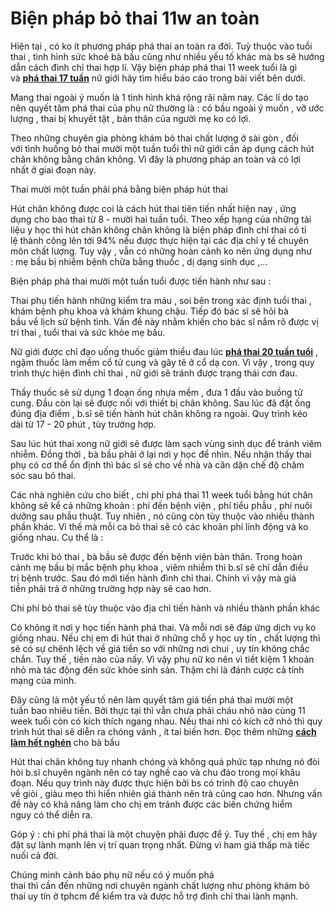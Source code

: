 # Biện pháp bỏ thai 11w an toàn
<p>Hiện tại&nbsp;, có&nbsp;ko ít&nbsp;phương pháp&nbsp;phá thai&nbsp;an toàn&nbsp;ra đời.&nbsp;Tuỳ thuộc&nbsp;vào tuổi thai ,&nbsp;tình hình&nbsp;sức khoẻ&nbsp;bà bầu&nbsp;cũng như nhiều&nbsp;yếu tố&nbsp;khác mà&nbsp;bs&nbsp;sẽ&nbsp;hướng dẫn&nbsp;cách&nbsp;đình chỉ thai&nbsp;hợp lí. Vậy&nbsp;biện pháp&nbsp;phá thai&nbsp;11 week&nbsp;tuổi là gì và&nbsp;<strong><a href="http://phongkhamphathaihcm.com/thai-17-tuan-co-pha-duoc-khong-chi-phi-het-bao-nhieu-tien-127.html">phá thai 17 tuần</a></strong>&nbsp;nữ giới&nbsp;hãy&nbsp;tìm hiểu&nbsp;báo cáo&nbsp;trong bài viết&nbsp;bên dưới.</p>

<p>Mang thai&nbsp;ngoài&nbsp;ý muốn&nbsp;là&nbsp;1&nbsp;tình hình&nbsp;khá&nbsp;rộng rãi&nbsp;năm nay.&nbsp;Các&nbsp;lí do&nbsp;tạo nên&nbsp;quyết tâm&nbsp;phá thai&nbsp;của&nbsp;phụ nữ&nbsp;thường là :&nbsp;có bầu&nbsp;ngoài&nbsp;ý muốn&nbsp;, vỡ&nbsp;ước lượng&nbsp;, thai bị&nbsp;khuyết tật&nbsp;,&nbsp;bản thân&nbsp;của người mẹ&nbsp;ko có lợi.</p>

<p>Theo&nbsp;những&nbsp;chuyên gia&nbsp;phòng khám&nbsp;bỏ thai&nbsp;chất lượng&nbsp;ở&nbsp;sài gòn&nbsp;, đối với&nbsp;tình huống&nbsp;bỏ thai&nbsp;mười một tuần&nbsp;tuổi thì&nbsp;nữ giới&nbsp;cần&nbsp;áp dụng&nbsp;cách&nbsp;hút chân không&nbsp;bằng chân không. Vì đây là&nbsp;phương pháp&nbsp;an toàn&nbsp;và&nbsp;có lợi nhất&nbsp;ở&nbsp;giai đoạn&nbsp;này.</p>

<p>Thai&nbsp;mười một tuần&nbsp;phải&nbsp;phá bằng&nbsp;biện pháp&nbsp;hút thai</p>

<p>Hút chân không&nbsp;được coi&nbsp;là&nbsp;cách&nbsp;hút thai&nbsp;tiên tiến&nbsp;nhất&nbsp;hiện nay&nbsp;,&nbsp;ứng dụng&nbsp;cho&nbsp;bào thai&nbsp;từ&nbsp;8&nbsp;-&nbsp;mười hai tuần&nbsp;tuổi. Theo&nbsp;xếp hạng&nbsp;của&nbsp;những&nbsp;tài liệu&nbsp;y học&nbsp;thì&nbsp;hút chân không&nbsp;chân không là&nbsp;biện pháp&nbsp;đình chỉ thai&nbsp;có&nbsp;tỉ lệ&nbsp;thành công lên&nbsp;tới&nbsp;94%&nbsp;nếu được&nbsp;thực hiện&nbsp;tại&nbsp;các&nbsp;địa chỉ&nbsp;y tế&nbsp;chuyên môn&nbsp;chất lượng.&nbsp;Tuy vậy&nbsp;, vẫn có&nbsp;những&nbsp;hoàn cảnh&nbsp;ko nên&nbsp;ứng dụng&nbsp;như :&nbsp;mẹ bầu&nbsp;bị&nbsp;nhiễm bệnh&nbsp;chữa bằng thuốc&nbsp;, dị dạng sinh dục ,...</p>

<p>Biện pháp&nbsp;phá thai&nbsp;mười một tuần&nbsp;tuổi được&nbsp;tiến hành&nbsp;như sau :</p>

<p>Thai phụ&nbsp;tiến hành&nbsp;những&nbsp;kiểm tra máu&nbsp;,&nbsp;soi bên trong&nbsp;xác định&nbsp;tuổi thai , khám&nbsp;bệnh phụ khoa&nbsp;và khám khung chậu.&nbsp;Tiếp đó&nbsp;bác sĩ&nbsp;sẽ hỏi&nbsp;bà bầu&nbsp;về&nbsp;lịch sử&nbsp;bệnh tình.&nbsp;Vấn đề&nbsp;này nhằm&nbsp;khiến cho&nbsp;bác sĩ&nbsp;nắm rõ&nbsp;được&nbsp;vị trí&nbsp;thai , tuổi thai và&nbsp;sức khỏe&nbsp;mẹ bầu.</p>

<p>Nữ giới&nbsp;được&nbsp;chỉ đạo&nbsp;uống&nbsp;thuốc&nbsp;giảm thiểu&nbsp;đau&nbsp;lúc&nbsp;<strong><a href="http://phongkhamphathaihcm.com/thai-20-tuan-co-pha-duoc-khong-va-pha-thai-20-tuan-o-dau-an-toan-132.html">phá thai 20 tuần tuổi</a></strong>&nbsp;, ngậm&nbsp;thuốc&nbsp;làm mềm cổ&nbsp;tử cung&nbsp;và gây tê ở cổ&nbsp;dạ con.&nbsp;Vì vậy&nbsp;, trong&nbsp;quy trình&nbsp;thực hiện&nbsp;đình chỉ thai&nbsp;,&nbsp;nữ giới&nbsp;sẽ&nbsp;tránh&nbsp;được&nbsp;trạng thái&nbsp;cơn đau.</p>

<p>Thầy thuốc&nbsp;sẽ&nbsp;sử dụng&nbsp;1&nbsp;đoạn ống nhựa mềm , đưa&nbsp;1&nbsp;đầu vào buồng&nbsp;tử cung. Đầu còn lại sẽ được nối với thiết bị chân không. Sau&nbsp;lúc&nbsp;đã đặt ống đúng&nbsp;địa điểm&nbsp;,&nbsp;b.sĩ&nbsp;sẽ&nbsp;tiến hành&nbsp;hút chân không&nbsp;ra ngoài.&nbsp;Quy trình&nbsp;kéo dài&nbsp;từ&nbsp;17&nbsp;-&nbsp;20&nbsp;phút , tùy&nbsp;trường hợp.</p>

<p>Sau&nbsp;lúc&nbsp;hút thai&nbsp;xong&nbsp;nữ giới&nbsp;sẽ được&nbsp;làm sạch&nbsp;vùng sinh dục&nbsp;để&nbsp;tránh&nbsp;viêm nhiễm. Đồng thời ,&nbsp;bà bầu&nbsp;phải&nbsp;ở lại&nbsp;nơi&nbsp;y học&nbsp;để&nbsp;nhìn. Nếu&nbsp;nhận thấy&nbsp;thai phụ&nbsp;có&nbsp;cơ thể&nbsp;ổn định thì&nbsp;bác sĩ&nbsp;sẽ cho về nhà và căn dặn chế độ&nbsp;chăm sóc&nbsp;sau&nbsp;bỏ thai.</p>

<p>Các&nbsp;nhà nghiên cứu&nbsp;cho biết&nbsp;,&nbsp;chi phí&nbsp;phá thai&nbsp;11 week&nbsp;tuổi bằng&nbsp;hút chân không&nbsp;sẽ&nbsp;kể cả&nbsp;những&nbsp;khoản : phí&nbsp;đến bệnh viện&nbsp;, phí&nbsp;tiểu phẫu&nbsp;, phí&nbsp;nuôi dưỡng&nbsp;sau&nbsp;phẫu thuật.&nbsp;Tuy nhiên&nbsp;, nó cũng còn&nbsp;tùy thuộc&nbsp;vào nhiều&nbsp;thành phần&nbsp;khác.&nbsp;Vì thế&nbsp;mà mỗi ca&nbsp;bỏ thai&nbsp;sẽ có&nbsp;các&nbsp;khoản phí&nbsp;linh động và&nbsp;ko giống nhau.&nbsp;Cụ thể&nbsp;là :</p>

<p>Trước&nbsp;khi&nbsp;bỏ thai&nbsp;,&nbsp;bà bầu&nbsp;sẽ được&nbsp;đến bệnh viện&nbsp;bản thân. Trong&nbsp;hoàn cảnh&nbsp;mẹ bầu&nbsp;bị mắc&nbsp;bệnh phụ khoa&nbsp;,&nbsp;viêm nhiễm&nbsp;thì&nbsp;b.sĩ&nbsp;sẽ&nbsp;chỉ dẫn&nbsp;điều trị&nbsp;bệnh trước.&nbsp;Sau đó&nbsp;mới&nbsp;tiến hành&nbsp;đình chỉ thai. Chính&nbsp;vì vậy&nbsp;mà&nbsp;giá tiền&nbsp;phải&nbsp;trả ở&nbsp;những&nbsp;trường hợp&nbsp;này sẽ&nbsp;cao hơn.</p>

<p>Chi phí&nbsp;bỏ thai&nbsp;sẽ&nbsp;tùy thuộc&nbsp;vào&nbsp;địa chỉ&nbsp;tiến hành&nbsp;và nhiều&nbsp;thành phần&nbsp;khác</p>

<p>Có&nbsp;không ít&nbsp;nơi&nbsp;y học&nbsp;tiến hành&nbsp;phá thai. Và mỗi&nbsp;nơi&nbsp;sẽ&nbsp;đáp ứng&nbsp;dịch vụ&nbsp;ko giống nhau. Nếu&nbsp;chị em&nbsp;đi&nbsp;hút thai&nbsp;ở&nbsp;những&nbsp;chỗ&nbsp;y học&nbsp;uy tín&nbsp;,&nbsp;chất lượng&nbsp;thì sẽ có sự chênh lệch về&nbsp;giá tiền&nbsp;so với&nbsp;những&nbsp;nơi&nbsp;chui ,&nbsp;uy tín&nbsp;không&nbsp;chắc chắn.&nbsp;Tuy thế&nbsp;, tiền nào của nấy.&nbsp;Vì vậy&nbsp;phụ nữ&nbsp;ko nên&nbsp;vì tiết kiệm&nbsp;1&nbsp;khoản nhỏ mà&nbsp;tác động&nbsp;đến&nbsp;sức khỏe&nbsp;sinh sản.&nbsp;Thậm chí&nbsp;là đánh cược cả tính mạng của mình.</p>

<p>Đây cũng là&nbsp;một&nbsp;yếu tố&nbsp;nên làm&nbsp;quyết tâm&nbsp;giá tiền&nbsp;phá thai&nbsp;mười một tuần&nbsp;bao nhiêu tiền. Bởi&nbsp;thực tại&nbsp;thì&nbsp;vẫn chưa phải&nbsp;cháu nhỏ&nbsp;nào cùng&nbsp;11 week&nbsp;tuổi&nbsp;còn có&nbsp;kích thích&nbsp;ngang nhau. Nếu&nbsp;thai nhi&nbsp;có&nbsp;kích cỡ&nbsp;nhỏ thì&nbsp;quy trình&nbsp;hút thai&nbsp;sẽ&nbsp;diễn ra&nbsp;chóng vánh&nbsp;, ít&nbsp;tai biến&nbsp;hơn.&nbsp;Đọc thêm&nbsp;những&nbsp;<strong><a href="http://phongkhamphathaihcm.com/cach-giam-om-nghen-khi-mang-thai-130.html">cách làm hết nghén</a></strong>&nbsp;cho&nbsp;bà bầu</p>

<p>Hút thai&nbsp;chân không tuy&nbsp;nhanh chóng&nbsp;và không quá&nbsp;phức tạp&nbsp;nhưng nó đòi hỏi&nbsp;b.sĩ&nbsp;chuyên ngành&nbsp;nên&nbsp;có&nbsp;tay nghề&nbsp;cao và&nbsp;chu đáo&nbsp;trong mọi khâu đoạn. Nếu&nbsp;quy trình&nbsp;này được&nbsp;thực hiện&nbsp;bởi&nbsp;bs&nbsp;có&nbsp;trình độ&nbsp;cao&nbsp;chuyên về&nbsp;giỏi , giàu&nbsp;mẹo&nbsp;thì&nbsp;hiển nhiên&nbsp;giá thành&nbsp;nên&nbsp;trả cũng&nbsp;cao hơn. Nhưng&nbsp;vấn đề&nbsp;này&nbsp;có khả năng&nbsp;làm cho&nbsp;chị em&nbsp;tránh&nbsp;được&nbsp;các&nbsp;biến chứng&nbsp;hiểm nguy&nbsp;có thể&nbsp;diễn ra.</p>

<p>Góp ý&nbsp;:&nbsp;chi phí&nbsp;phá thai&nbsp;là&nbsp;một&nbsp;chuyện&nbsp;phải&nbsp;được&nbsp;để ý.&nbsp;Tuy thế&nbsp;,&nbsp;chị em&nbsp;hãy đặt sự&nbsp;lành mạnh&nbsp;lên&nbsp;vị trí&nbsp;quan trọng&nbsp;nhất. Đừng vì ham&nbsp;giá thấp&nbsp;mà&nbsp;tiếc nuối&nbsp;cả đời.</p>

<p>Chúng mình&nbsp;cảnh báo&nbsp;phụ nữ&nbsp;nếu có&nbsp;ý muốn&nbsp;phá thai&nbsp;thì&nbsp;cần&nbsp;đến&nbsp;những&nbsp;nơi&nbsp;chuyên ngành&nbsp;chất lượng&nbsp;như&nbsp;phòng khám&nbsp;bỏ thai&nbsp;uy tín&nbsp;ở&nbsp;tphcm&nbsp;để kiểm tra&nbsp;và được&nbsp;hỗ trợ&nbsp;đình chỉ thai&nbsp;lành mạnh.</p>

<p>&nbsp;</p>
